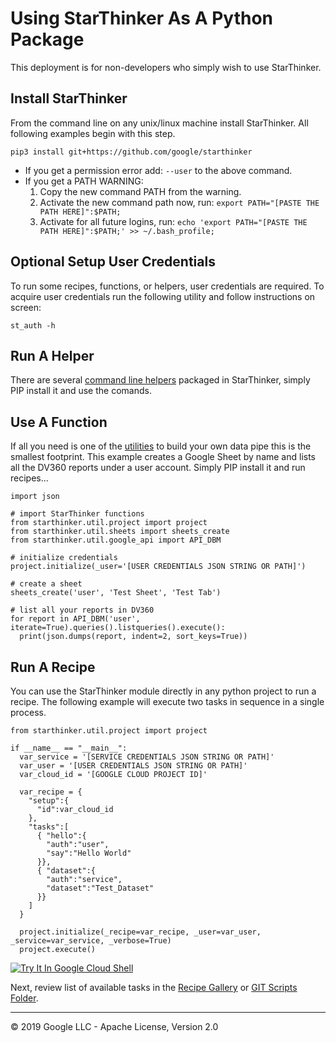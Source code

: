 # Using StarThinker As A Python Package

This deployment is for non-developers who simply wish to use StarThinker.

## Install StarThinker

From the command line on any unix/linux machine install StarThinker.  All following examples begin with this step.

```
pip3 install git+https://github.com/google/starthinker
```

- If you get a permission error add: ```--user``` to the above command.
- If you get a PATH WARNING:
  1. Copy the new command PATH from the warning.
  1. Activate the new command path now, run: ```export PATH="[PASTE THE PATH HERE]":$PATH;```
  1. Activate for all future logins, run: ```echo 'export PATH="[PASTE THE PATH HERE]":$PATH;' >> ~/.bash_profile;```

## Optional Setup User Credentials

To run some recipes, functions, or helpers, user credentials are required.  To acquire user credentials run the
following utility and follow instructions on screen:

```
st_auth -h
```

## Run A Helper

There are several [command line helpers](helpers.md) packaged in StarThinker, simply PIP install it and use the comands.

## Use A Function
If all you need is one of the [utilities](../starthinker/util/) to build your own data pipe this is the smallest footprint.
This example creates a Google Sheet by name and lists all the DV360 reports under a user account. Simply PIP install it and run recipes...

```
import json

# import StarThinker functions
from starthinker.util.project import project
from starthinker.util.sheets import sheets_create
from starthinker.util.google_api import API_DBM

# initialize credentials
project.initialize(_user='[USER CREDENTIALS JSON STRING OR PATH]')

# create a sheet
sheets_create('user', 'Test Sheet', 'Test Tab')

# list all your reports in DV360
for report in API_DBM('user', iterate=True).queries().listqueries().execute():
  print(json.dumps(report, indent=2, sort_keys=True))
```

## Run A Recipe
You can use the StarThinker module directly in any python project to run a recipe. The following
example will execute two tasks in sequence in a single process.

```
from starthinker.util.project import project
  
if __name__ == "__main__":
  var_service = '[SERVICE CREDENTIALS JSON STRING OR PATH]'
  var_user = '[USER CREDENTIALS JSON STRING OR PATH]'
  var_cloud_id = '[GOOGLE CLOUD PROJECT ID]'

  var_recipe = {
    "setup":{
      "id":var_cloud_id
    },
    "tasks":[
      { "hello":{
        "auth":"user",
        "say":"Hello World"
      }},
      { "dataset":{
        "auth":"service",
        "dataset":"Test_Dataset"
      }}
    ]
  }

  project.initialize(_recipe=var_recipe, _user=var_user, _service=var_service, _verbose=True)
  project.execute()
```

[![Try It In Google Cloud Shell](http://gstatic.com/cloudssh/images/open-btn.svg)](https://console.cloud.google.com/cloudshell/editor?cloudshell_git_repo=https%3A%2F%2Fgithub.com%2Fgoogle%2Fstarthinker&cloudshell_tutorial=tutorials/deploy_package.md)

Next, review list of available tasks in the [Recipe Gallery](https://google.github.io/starthinker/) or [GIT Scripts Folder](../scripts/).

---
&copy; 2019 Google LLC - Apache License, Version 2.0
